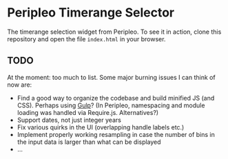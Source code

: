 # Peripleo Timerange Selector

The timerange selection widget from Peripleo. To see it in action, clone this repository and open
the file `index.html` in your browser.

## TODO

At the moment: too much to list. Some major burning issues I can think of now are:

- Find a good way to organize the codebase and build minified JS (and CSS). Perhaps using
  [Gulp](https://gulpjs.com/)? (In Peripleo, namespacing and module loading was handled
  via Require.js. Alternatives?)
- Support dates, not just integer years
- Fix various quirks in the UI (overlapping handle labels etc.)
- Implement properly working resampling in case the number of bins in the input data is larger
  than what can be displayed
- ...
